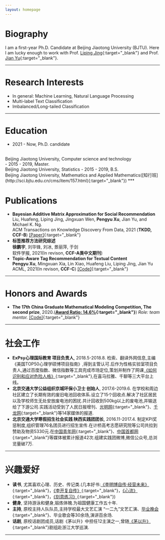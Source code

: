 ```yaml
---
layout: homepage
---
```


# Biography

I am a first-year Ph.D. Candidate at Beijing Jiaotong University (BJTU). Here I am lucky enough to work with Prof. [Liping Jing](http://faculty.bjtu.edu.cn/8249/){:target="_blank"} and Prof. [Jian Yu](http://faculty.bjtu.edu.cn/6463/){:target="_blank"}.  

***

# Research Interests
- In general: Machine Learning, Natural Language Processing
- Multi-label Text Classification
- Imbalanced/Long-tailed Classification
***

# Education
- 2021 - Now, Ph.D. candidate
<br>
Beijing Jiaotong University, Computer science and technology
<br>
- 2015 - 2019, Master.
<br>
Beijing Jiaotong University, Statistics
- 2015 - 2019, B.S.
<br>
Beijing Jiaotong University, Mathematics and Applied Mathematics([知行班](http://sci.bjtu.edu.cn/cms/item/157.html){:target="_blank"})
***

# Publications

- **Bayesian Additive Matrix Approximation for Social Recommendation**
  <br>
  Liu, Huafeng, Liping Jing, Jingxuan Wen, **Pengyu Xu**, Jian Yu, and Michael K. Ng.
  <br>
  ACM Transactions on Knowledge Discovery From Data, 2021 (**TKDD, CCF-B**)
  [[Paper]](https://dl.acm.org/doi/10.1145/3451391){:target="_blank"}  
- **标签推荐方法研究综述**
  <br>
  **徐鹏宇**, 刘华锋, 刘冰, 景丽萍, 于剑
  <br>
  软件学报, 2021(In revison, **CCF-A类中文期刊**)
- **Topic-Aware Tag Recommendation for Textual Content**
  <br>
  **Pengyu Xu**, Mingxuan Xia, Lin Xiao, Huafeng Liu, Liping Jing, Jian Yu
  <br>
  ACML, 2021(In revison, **CCF-C**)
  [[Code]](https://github.com/vsssssssss/TATR){:target="_blank"}

***

# Honors and Awards

- **The 17th China Graduate Mathematical Modeling Competition, The second prize**, 2020.(**[Award Ratio: 14.6%](https://cpipc.acge.org.cn//cw/detail/4/2c9088a57597479f0175f7ca3ba413de){:target="_blank"}**) *Role: team mentor.*  [[Code]](https://github.com/stxupengyu/P300-BCI-Data-Analysis){:target="_blank"}

***

# 社会工作
- **ExPsy心理国际教育 项目负责人**, 2018.5-2018.8. 检索、翻译外网信息,主编《美国TOP50心理学硕博项目指南》,得到主管认可.后作为性格实验室项目负责人,通过百度指数、微信指数等工具完成市场定位,策划并制作了网课[《如何识别和应对危险人格》](https://www.ximalaya.com/qinggan/16960195/){:target="_blank"},在喜马拉雅、千聊等三大平台上线。
- **北京交通大学公益组织京城环保小卫士 创始人**, 2017.6-2019.6. 在学校和周边社区建立了长期有效的废旧电池回收体系.设立了15个回收点.解决了社区居民以及学校师生无处安放废电池的困扰.共计回收到500kg以上的废电池,并输送给了下游公司.实践活动受到了人民日报增刊、[光明网](https://www.sohu.com/a/161649830_162758){:target="_blank"}、[千龙网](https://www.sohu.com/a/164478810_161623){:target="_blank"}等14家媒体的报道.
- **北京交通大学寒假招生社会实践 陕西实践团团长**, 2016.11-2017.4. 制定KPI奖惩制度,组织管理76名团员进行招生宣传.在计桥高考志愿研究院等公司共拉到赞助及物资5330元.在[中国青年网](http://edu.youth.cn/photo/sjjl/201703/t20170301_9197602.htm){:target="_blank"}、[中国首都网](http://edu.qianlong.com/2017/0222/1427615.shtml){:target="_blank"}等媒体被累计报道42次.组建实践团微博,微信公众号,总浏览量破7万.

***

# 兴趣爱好

- **读书**, 尤其喜欢心理、历史、传记类.(几本好书:[《李明博自传·经营未来》](https://book.douban.com/subject/3020605/){:target="_blank"}，[《李开复自传》](https://book.douban.com/subject/4010196/){:target="_blank"}，[《心流》](https://book.douban.com/subject/27186106/){:target="_blank"}，[《刻意练习》](https://book.douban.com/subject/26895993/){:target="_blank"})
- **健身**,  坚持游泳和健身,锻炼体魄.为祖国健康工作五十年.
- **主持**,  原校主持人队队员,主持学校最大文艺汇演 “一二九”文艺汇演、[毕业晚会](http://news.bjtu.edu.cn/info/1044/29933.htm){:target="_blank"}、毕业歌会等30余场,演讲百余场.
- **话剧**,  原校话剧团成员,话剧《茅以升》中担任12主演之一,曾随[《茅以升》](https://www.zju.edu.cn/2017/0928/c32859a643504/page.htm){:target="_blank"}剧组赴浙江大学巡演.

***

<script type="text/javascript">document.write(unescape("%3Cspan id='cnzz_stat_icon_1279691496'%3E%3C/span%3E%3Cscript src='https://s9.cnzz.com/z_stat.php%3Fid%3D1279691496%26show%3Dpic' type='text/javascript'%3E%3C/script%3E"));</script>

